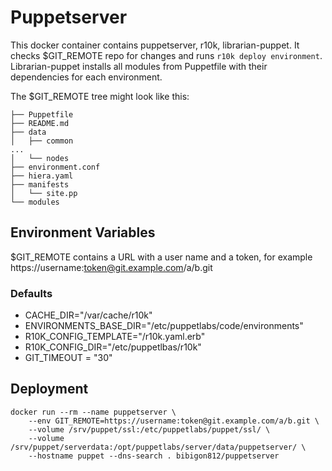 # Puppetserver

This docker container contains puppetserver, r10k, librarian-puppet. It checks
$GIT_REMOTE repo for changes and runs `r10k deploy environment`.
Librarian-puppet installs all modules from Puppetfile with their dependencies
for each environment.

The $GIT_REMOTE tree might look like this:

```shell
├── Puppetfile
├── README.md
├── data
│   ├── common
...
│   └── nodes
├── environment.conf
├── hiera.yaml
├── manifests
│   └── site.pp
└── modules
```

## Environment Variables

$GIT_REMOTE contains a URL with a user name and a token, for example
https://username:token@git.example.com/a/b.git

### Defaults

- CACHE_DIR="/var/cache/r10k"
- ENVIRONMENTS_BASE_DIR="/etc/puppetlabs/code/environments"
- R10K_CONFIG_TEMPLATE="/r10k.yaml.erb"
- R10K_CONFIG_DIR="/etc/puppetlbas/r10k"
- GIT_TIMEOUT = "30"

## Deployment

```shell
docker run --rm --name puppetserver \
    --env GIT_REMOTE=https://username:token@git.example.com/a/b.git \
    --volume /srv/puppet/ssl:/etc/puppetlabs/puppet/ssl/ \
    --volume /srv/puppet/serverdata:/opt/puppetlabs/server/data/puppetserver/ \
    --hostname puppet --dns-search . bibigon812/puppetserver
```
